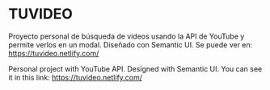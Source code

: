# TUVIDEO

Proyecto personal de búsqueda de videos usando la API de YouTube y permite verlos en un modal. Diseñado con Semantic UI. Se puede ver en: https://tuvideo.netlify.com/

Personal project with YouTube API. Designed with Semantic UI. You can see it in this link: https://tuvideo.netlify.com/
